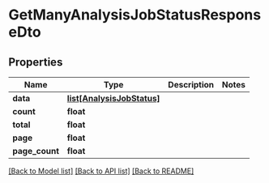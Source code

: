 # GetManyAnalysisJobStatusResponseDto

## Properties
Name | Type | Description | Notes
------------ | ------------- | ------------- | -------------
**data** | [**list[AnalysisJobStatus]**](AnalysisJobStatus.md) |  | 
**count** | **float** |  | 
**total** | **float** |  | 
**page** | **float** |  | 
**page_count** | **float** |  | 

[[Back to Model list]](../README.md#documentation-for-models) [[Back to API list]](../README.md#documentation-for-api-endpoints) [[Back to README]](../README.md)

